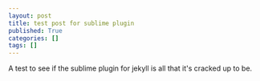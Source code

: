 ```yaml
---
layout: post
title: test post for sublime plugin
published: True
categories: []
tags: []
---
```


A test to see if the sublime plugin for jekyll is all that it's cracked up to be.